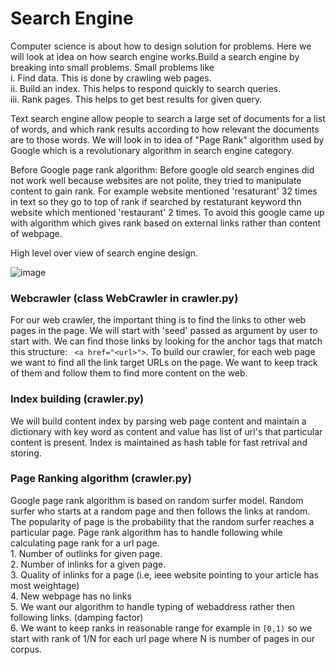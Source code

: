 # Search Engine
Computer science is about how to design solution for problems. Here we will look at idea on how search engine works.Build a search engine by breaking into small problems. Small problems like <br>
      i.	Find data. This is done by crawling web pages. <br>
      ii.	Build an index. This helps to respond quickly to search queries. <br>
      iii.	Rank pages. This helps to get best results for given query. <br>
 
Text search engine allow people to search a large set of documents for a list of words, and which rank results according to how relevant the documents are to those words. We will look in to idea of "Page Rank" algorithm used by Google which is a revolutionary algorithm in search engine category.

Before Google page rank algorithm:  Before google old search engines did not work well because websites are not polite, they tried to manipulate content to gain rank. For example website mentioned 'resaturant' 32 times in text so they go to top of rank if searched by restaturant keyword thn website which mentioned 'restaurant' 2 times. To avoid this google came up with algorithm which gives rank based on external links rather than content of webpage. <br>

High level over view of search engine design.

![image](https://user-images.githubusercontent.com/10434795/142728176-e4ec2251-4407-4b53-bb57-6ac05c78f473.png)


### Webcrawler (class WebCrawler in crawler.py)

For our web crawler, the important thing is to find the links to other web pages in the page. We will start with 'seed' passed as argument by user to start with. We can find those  links by looking for the anchor tags that match this structure: ` <a href="<url>">`. To build our crawler, for each web page we want to find all the link target URLs on the page. We want to keep track of them and follow them to find more content on the web.

### Index building (crawler.py)

We will build content index by parsing web page content and maintain a dictionary with key word as content and value has list of url's that particular content is present. Index is maintained as hash table for fast retrival and storing.

### Page Ranking algorithm (crawler.py)
Google page rank algorithm is based on random surfer model. Random surfer who starts at a random page and then follows the links at random. The popularity of page is the probability that the random surfer reaches a particular page. Page rank algorithm has to handle following while calculating page rank for a url page. <br>
       1. Number of outlinks for given page. <br>
       2. Number of inlinks for a given page. <br>
       3. Quality of inlinks for a page (i.e, ieee website pointing to your article has most weightage) <br>
       4. New webpage has no links <br>
       5. We want our algorithm to handle typing of webaddress rather then following links. (damping factor) <br>
       6. We want to keep ranks in reasonable range for example in `[0,1)` so we start with rank of 1/N for each url page where N is number of pages in our corpus. <br>
 
